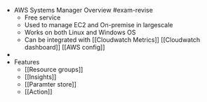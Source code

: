 - AWS Systems Manager Overview #exam-revise
	- Free service
	- Used to manage EC2 and On-premise in largescale
	- Works on both Linux and Windows OS
	- Can be integrated with [[Cloudwatch Metrics]] [[Cloudwatch dashboard]] [[AWS config]]
-
- Features
	- [[Resource groups]]
	- [[Insights]]
	- [[Paramter store]]
	- [[Action]]